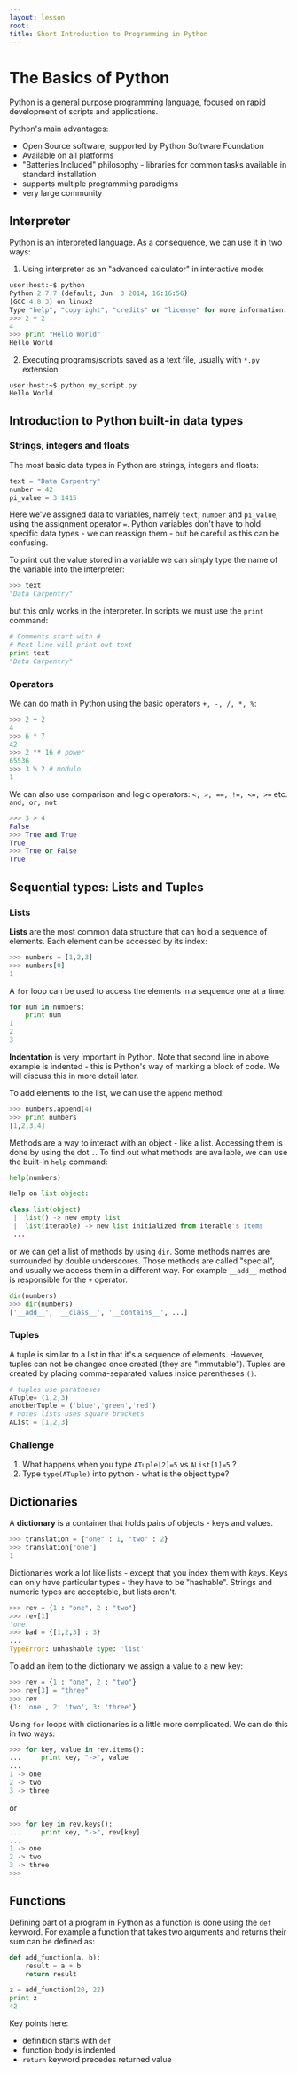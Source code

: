 ```yaml
---
layout: lesson
root: .
title: Short Introduction to Programming in Python
---
```


# The Basics of Python

Python is a general purpose programming language, focused on rapid development
of scripts and applications.

Python's main advantages:

* Open Source software, supported by Python Software Foundation
* Available on all platforms
* "Batteries Included" philosophy - libraries for common tasks available in
  standard installation
* supports multiple programming paradigms
* very large community

## Interpreter

Python is an interpreted language. As a consequence, we can use it in two ways:

1. Using interpreter as an "advanced calculator" in interactive mode:

```python
user:host:~$ python
Python 2.7.7 (default, Jun  3 2014, 16:16:56)
[GCC 4.8.3] on linux2
Type "help", "copyright", "credits" or "license" for more information.
>>> 2 + 2
4
>>> print "Hello World"
Hello World
```

2. Executing programs/scripts saved as a text file, usually with `*.py` extension

```
user:host:~$ python my_script.py
Hello World
```


## Introduction to Python built-in data types

### Strings, integers and floats

The most basic data types in Python are strings, integers and floats:

```python
text = "Data Carpentry"
number = 42
pi_value = 3.1415
```

Here we've assigned data to variables, namely `text`, `number` and `pi_value`,
using the assignment operator `=`. Python variables don't have to hold specific
data types - we can reassign them - but be careful as this can be confusing.

To print out the value stored in a variable we can simply type the name of the
variable into the interpreter:

```python
>>> text
"Data Carpentry"
```

but this only works in the interpreter. In scripts we must use the `print` command:

```python
# Comments start with #
# Next line will print out text
print text
"Data Carpentry"
```

### Operators

We can do math in Python using the basic operators `+, -, /, *, %`:

```python
>>> 2 + 2
4
>>> 6 * 7
42
>>> 2 ** 16 # power
65536
>>> 3 % 2 # modulo
1
```

We can also use comparison and logic operators:
`<, >, ==, !=, <=, >=` etc.
`and, or, not`

```python
>>> 3 > 4
False
>>> True and True
True
>>> True or False
True
```

## Sequential types: Lists and Tuples

### Lists

**Lists** are the most common data structure that can hold a sequence of
elements. Each element can be accessed by its index:

```python
>>> numbers = [1,2,3]
>>> numbers[0]
1
```

A `for` loop can be used to access the elements in a sequence one at a time:

```python
for num in numbers:
    print num
1
2
3
```

**Indentation** is very important in Python. Note that second line in above
example is indented - this is Python's way of marking a block of code. We will
discuss this in more detail later.

To add elements to the list, we can use the `append` method:

```python
>>> numbers.append(4)
>>> print numbers
[1,2,3,4]
```

Methods are a way to interact with an object - like a list. Accessing them is
done by using the dot `.`.
To find out what methods are available, we can use the built-in `help` command:

```python
help(numbers)

Help on list object:

class list(object)
 |  list() -> new empty list
 |  list(iterable) -> new list initialized from iterable's items
 ...
```

or we can get a list of methods by using `dir`. Some methods names are
surrounded by double underscores. Those methods are called "special", and
usually we access them in a different way. For example `__add__` method is
responsible for the `+` operator.

```python
dir(numbers)
>>> dir(numbers)
['__add__', '__class__', '__contains__', ...]
```

### Tuples

A tuple is similar to a list in that it's a sequence of elements. However,
tuples can not be changed once created (they are "immutable"). Tuples are
created by placing comma-separated values inside parentheses `()`.

```python
# tuples use paratheses
ATuple= (1,2,3)
anotherTuple = ('blue','green','red')
# notes lists uses square brackets
AList = [1,2,3]
```

### Challenge
1. What happens when you type `ATuple[2]=5` vs `AList[1]=5` ?
2. Type `type(ATuple)` into python - what is the object type?


## Dictionaries

A **dictionary** is a container that holds pairs of objects - keys and values.

```python
>>> translation = {"one" : 1, "two" : 2}
>>> translation["one"]
1
```
Dictionaries work a lot like lists - except that you index them with *keys*.
Keys can only have particular types - they have to be "hashable". Strings and
numeric types are acceptable, but lists aren't.

```python
>>> rev = {1 : "one", 2 : "two"}
>>> rev[1]
'one'
>>> bad = {[1,2,3] : 3}
...
TypeError: unhashable type: 'list'
```

To add an item to the dictionary we assign a value to a new key:

```python
>>> rev = {1 : "one", 2 : "two"}
>>> rev[3] = "three"
>>> rev
{1: 'one', 2: 'two', 3: 'three'}
```

Using `for` loops with dictionaries is a little more complicated. We can do this
in two ways:

```python
>>> for key, value in rev.items():
...     print key, "->", value
...
1 -> one
2 -> two
3 -> three
```

or

```python
>>> for key in rev.keys():
...     print key, "->", rev[key]
...
1 -> one
2 -> two
3 -> three
>>>
```

## Functions

Defining part of a program in Python as a function is done using the `def`
keyword. For example a function that takes two arguments and returns their sum
can be defined as:

```python
def add_function(a, b):
    result = a + b
    return result

z = add_function(20, 22)
print z
42
```

Key points here:

* definition starts with `def`
* function body is indented
* `return` keyword precedes returned value
